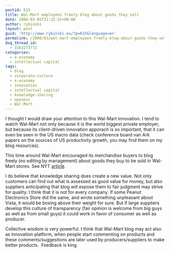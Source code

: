 ```yaml
---
postid: 615
title: Wal-Mart employees freely blog about goods they sell
date: 2008-03-05T21:32:52+00:00
author: rybinski
layout: post
guid: 'http://www.rybinski.eu/?p=615&language=en'
permalink: /2008/03/wal-mart-employees-freely-blog-about-goods-they-sell/
dsq_thread_id:
  - 3163273772
categories:
  - e-economy
  - intellectual capital
tags:
  - blog
  - corporate-culture
  - e-economy
  - innovation
  - intellectual capital
  - knowledge-sharing
  - openess
  - Wal-Mart
---
```

I thought I would draw your attention to this Wal-Mart innovation. I tend to watch Wal-Mart not only because it is the world biggest private employer, but because its client-driven innovation apporach is so important, that it can even be seen in the US macro data (check conference board van Ark papers on the sources of US productivity growth, you may find them on my blog resources).

This time around Wal-Mart encouraged its merchandise buyers to blog freely (no editing by management) about goods they buy to be sold in Wal-Mart stores. See NYT [article](http://www.nytimes.com/2008/03/03/business/03walmart.html?_r=1&ref=business&oref=slogin).

I do believe that knowledge sharing does create a new value. Not only customers can find out what is assessed as good value for money, but also suppliers anticipating that blog will expose them to fair judgment may strive for quality. I think that it is not for every company. If some Peanut Electronics Store did the same, and wrote something unpleasant about Vista, it would be boxing above their weight for sure. But if large suppliers develop this culture of transparency (fair opinion is welcome from big guys as well as from small guys) it could work in favor of consumer as well as producer. 

Collective wisdom is very powerful. I think that Wal-Mart blog may act also as innovation platform, when people start commenting on products and these comments/suggestions are later used by producers/suppliers to make better products.  Feedback is king.
